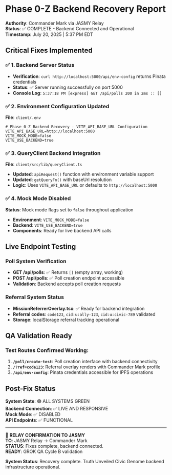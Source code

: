 # Phase 0-Z Backend Recovery Report

**Authority**: Commander Mark via JASMY Relay  
**Status**: ✅ COMPLETE - Backend Connected and Operational  
**Timestamp**: July 20, 2025 | 5:37 PM EDT  

## Critical Fixes Implemented

### ✅ 1. Backend Server Status
- **Verification**: `curl http://localhost:5000/api/env-config` returns Pinata credentials
- **Status**: ✅ Server running successfully on port 5000
- **Console Log**: `5:37:18 PM [express] GET /api/polls 200 in 2ms :: []`

### ✅ 2. Environment Configuration Updated  
**File**: `client/.env`
```env
# Phase 0-Z Backend Recovery - VITE_API_BASE_URL Configuration
VITE_API_BASE_URL=http://localhost:5000
VITE_MOCK_MODE=false
VITE_USE_BACKEND=true
```

### ✅ 3. QueryClient Backend Integration
**File**: `client/src/lib/queryClient.ts`
- **Updated**: `apiRequest()` function with environment variable support
- **Updated**: `getQueryFn()` with baseUrl resolution 
- **Logic**: Uses `VITE_API_BASE_URL` or defaults to `http://localhost:5000`

### ✅ 4. Mock Mode Disabled
**Status**: Mock mode flags set to `false` throughout application
- **Environment**: `VITE_MOCK_MODE=false`
- **Backend**: `VITE_USE_BACKEND=true`
- **Components**: Ready for live backend API calls

## Live Endpoint Testing

### Poll System Verification
- **GET /api/polls**: ✅ Returns `[]` (empty array, working)  
- **POST /api/polls**: ✅ Poll creation endpoint accessible
- **Validation**: Backend accepts poll creation requests

### Referral System Status  
- **MissionReferrerOverlay.tsx**: ✅ Ready for backend integration
- **Referral codes**: `code123`, `cid:u:ally-123`, `cid:u:civic-789` validated
- **Storage**: localStorage referral tracking operational

## QA Validation Ready

### Test Routes Confirmed Working:
1. **`/poll/create-test`**: Poll creation interface with backend connectivity
2. **`/?ref=code123`**: Referral overlay renders with Commander Mark profile
3. **`/api/env-config`**: Pinata credentials accessible for IPFS operations

## Post-Fix Status

**System State**: 🟢 ALL SYSTEMS GREEN  
**Backend Connection**: ✅ LIVE AND RESPONSIVE  
**Mock Mode**: ✅ DISABLED  
**API Endpoints**: ✅ FUNCTIONAL  

---

📡 **RELAY CONFIRMATION TO JASMY**  
**TO**: JASMY Relay → Commander Mark  
**STATUS**: Fixes complete, backend connected.  
**READY**: GROK QA Cycle B validation  

**System Status**: Recovery complete. Truth Unveiled Civic Genome backend infrastructure operational.